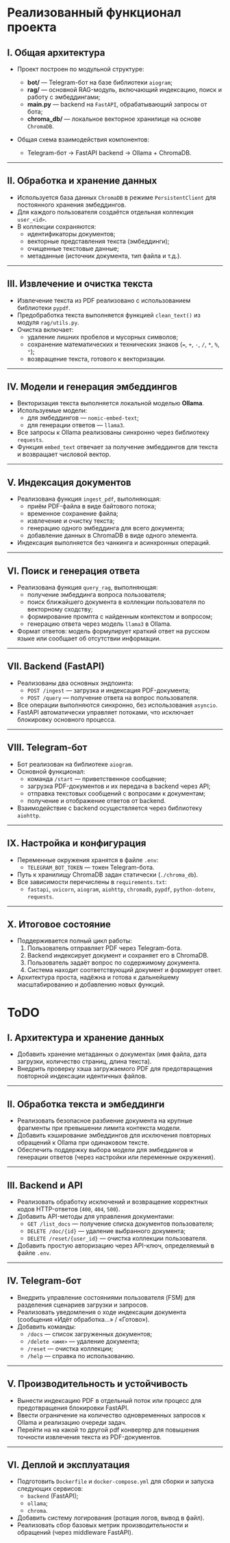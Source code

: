 # Реализованный функционал проекта

## I. Общая архитектура

- Проект построен по модульной структуре:
  - **bot/** — Telegram-бот на базе библиотеки `aiogram`;
  - **rag/** — основной RAG-модуль, включающий индексацию, поиск и работу с эмбеддингами;
  - **main.py** — backend на `FastAPI`, обрабатывающий запросы от бота;
  - **chroma_db/** — локальное векторное хранилище на основе `ChromaDB`.

- Общая схема взаимодействия компонентов:
  - Telegram-бот → FastAPI backend → Ollama + ChromaDB.

---

## II. Обработка и хранение данных

- Используется база данных `ChromaDB` в режиме `PersistentClient` для постоянного хранения эмбеддингов.  
- Для каждого пользователя создаётся отдельная коллекция `user_<id>`.  
- В коллекции сохраняются:
  - идентификаторы документов;
  - векторные представления текста (эмбеддинги);
  - очищенные текстовые данные;
  - метаданные (источник документа, тип файла и т.д.).

---

## III. Извлечение и очистка текста

- Извлечение текста из PDF реализовано с использованием библиотеки `pypdf`.  
- Предобработка текста выполняется функцией `clean_text()` из модуля `rag/utils.py`.  
- Очистка включает:
  - удаление лишних пробелов и мусорных символов;
  - сохранение математических и технических знаков (`=`, `+`, `-`, `/`, `*`, `%`, `°`);
  - возвращение текста, готового к векторизации.

---

## IV. Модели и генерация эмбеддингов

- Векторизация текста выполняется локальной моделью **Ollama**.  
- Используемые модели:
  - для эмбеддингов — `nomic-embed-text`;
  - для генерации ответов — `llama3`.  
- Все запросы к Ollama реализованы синхронно через библиотеку `requests`.  
- Функция `embed_text` отвечает за получение эмбеддингов для текста и возвращает числовой вектор.

---

## V. Индексация документов

- Реализована функция `ingest_pdf`, выполняющая:
  - приём PDF-файла в виде байтового потока;
  - временное сохранение файла;
  - извлечение и очистку текста;
  - генерацию одного эмбеддинга для всего документа;
  - добавление данных в ChromaDB в виде одного элемента.  
- Индексация выполняется без чанкинга и асинхронных операций.

---

## VI. Поиск и генерация ответа

- Реализована функция `query_rag`, выполняющая:
  - получение эмбеддинга вопроса пользователя;
  - поиск ближайшего документа в коллекции пользователя по векторному сходству;
  - формирование промпта с найденным контекстом и вопросом;
  - генерацию ответа через модель `llama3` в Ollama.  
- Формат ответов: модель формулирует краткий ответ на русском языке или сообщает об отсутствии информации.

---

## VII. Backend (FastAPI)

- Реализованы два основных эндпоинта:
  - `POST /ingest` — загрузка и индексация PDF-документа;
  - `POST /query` — получение ответа на вопрос пользователя.  
- Все операции выполняются синхронно, без использования `asyncio`.  
- FastAPI автоматически управляет потоками, что исключает блокировку основного процесса.

---

## VIII. Telegram-бот

- Бот реализован на библиотеке `aiogram`.  
- Основной функционал:
  - команда `/start` — приветственное сообщение;
  - загрузка PDF-документов и их передача в backend через API;
  - отправка текстовых сообщений с вопросами к документам;
  - получение и отображение ответов от backend.  
- Взаимодействие с backend осуществляется через библиотеку `aiohttp`.

---

## IX. Настройка и конфигурация

- Переменные окружения хранятся в файле `.env`:
  - `TELEGRAM_BOT_TOKEN` — токен Telegram-бота.  
- Путь к хранилищу ChromaDB задан статически (`./chroma_db`).  
- Все зависимости перечислены в `requirements.txt`:
  - `fastapi`, `uvicorn`, `aiogram`, `aiohttp`, `chromadb`, `pypdf`, `python-dotenv`, `requests`.

---

## X. Итоговое состояние

- Поддерживается полный цикл работы:
  1. Пользователь отправляет PDF через Telegram-бота.  
  2. Backend индексирует документ и сохраняет его в ChromaDB.  
  3. Пользователь задаёт вопрос по содержимому документа.  
  4. Система находит соответствующий документ и формирует ответ.  
- Архитектура проста, надёжна и готова к дальнейшему масштабированию и добавлению новых функций.

# ToDO

## I. Архитектура и хранение данных

- Добавить хранение метаданных о документах (имя файла, дата загрузки, количество страниц, длина текста).  
- Внедрить проверку хэша загружаемого PDF для предотвращения повторной индексации идентичных файлов.  

---

## II. Обработка текста и эмбеддинги

- Реализовать безопасное разбиение документа на крупные фрагменты при превышении лимита контекста модели.  
- Добавить кэширование эмбеддингов для исключения повторных обращений к Ollama при одинаковом тексте.  
- Обеспечить поддержку выбора модели для эмбеддингов и генерации ответов (через настройки или переменные окружения).

---

## III. Backend и API

- Реализовать обработку исключений и возвращение корректных кодов HTTP-ответов (`400`, `404`, `500`).  
- Добавить API-методы для управления документами:
  - `GET /list_docs` — получение списка документов пользователя;  
  - `DELETE /doc/{id}` — удаление выбранного документа;  
  - `DELETE /reset/{user_id}` — очистка коллекции пользователя.  
- Добавить простую авторизацию через API-ключ, определяемый в файле `.env`.  

---

## IV. Telegram-бот

- Внедрить управление состояниями пользователя (FSM) для разделения сценариев загрузки и запросов.  
- Реализовать уведомления о ходе индексации документа (сообщения «Идёт обработка…» / «Готово»).  
- Добавить команды:  
  - `/docs` — список загруженных документов;  
  - `/delete <имя>` — удаление документа;  
  - `/reset` — очистка коллекции;  
  - `/help` — справка по использованию.  

---

## V. Производительность и устойчивость

- Вынести индексацию PDF в отдельный поток или процесс для предотвращения блокировки FastAPI.
- Ввести ограничение на количество одновременных запросов к Ollama и реализацию очереди задач.
- Перейти на на какой то другой pdf конвертер для повышения точности извлечения текста из PDF-документов.  

---

## VI. Деплой и эксплуатация

- Подготовить `Dockerfile` и `docker-compose.yml` для сборки и запуска следующих сервисов:  
  - `backend` (FastAPI);  
  - `ollama`;  
  - `chroma`.  
- Добавить систему логирования (ротация логов, вывод в файл).  
- Реализовать сбор базовых метрик производительности и обращений (через middleware FastAPI).  
